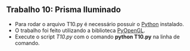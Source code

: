 ## Trabalho 10: Prisma Iluminado
 

- Para rodar o arquivo T10.py é necessário possuir o [Python](https://www.python.org/downloads/) instalado.
- O trabalho foi feito utilizando a biblioteca [PyOpenGL](https://pypi.org/project/PyOpenGL/).
- Execute o script *T10.py* com o comando **python T10.py** na linha de comando.
 